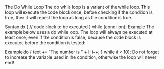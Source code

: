 The Do While Loop
The do while loop is a variant of the while loop. This loop will execute the code block once, before checking if the condition is true, then it will repeat the loop as long as the condition is true.

Syntax
do {
  // code block to be executed
}
while (condition);
Example
The example below uses a do while loop. The loop will always be executed at least once, even if the condition is false, because the code block is executed before the condition is tested:

Example
do {
  text += "The number is " + i;
  i++;
}
while (i < 10);
Do not forget to increase the variable used in the condition, otherwise the loop will never end!

